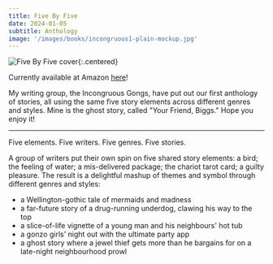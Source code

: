 ```yaml
---
title: Five By Five
date: 2024-01-05
subtitle: Anthology
image: '/images/books/incongruous1-plain-mockup.jpg'
---
```


![Five By Five cover]({{site.baseurl}}/images/books/incongruous1-plain-mockup.jpg){:.centered}

Currently available at Amazon [here](https://www.amazon.com/dp/B0CRHV95VJ)!

My writing group, the Incongruous Gongs, have put out our first anthology of stories, all using the same five story elements across different genres and styles. Mine is the ghost story, called "Your Friend, Biggs." Hope you enjoy it!

---

Five elements. Five writers. Five genres. Five stories.

A group of writers put their own spin on five shared story elements: a bird; the feeling of water; a mis-delivered package; the chariot tarot card; a guilty pleasure. The result is a delightful mashup of themes and symbol through different genres and styles:

- a Wellington-gothic tale of mermaids and madness
- a far-future story of a drug-running underdog, clawing his way to the top
- a slice-of-life vignette of a young man and his neighbours' hot tub
- a gonzo girls' night out with the ultimate party app
- a ghost story where a jewel thief gets more than he bargains for on a late-night neighbourhood prowl
